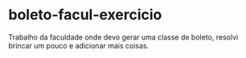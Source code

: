 # boleto-facul-exercicio
Trabalho da faculdade onde devo gerar uma classe de boleto, resolvi brincar um pouco e adicionar mais coisas.
